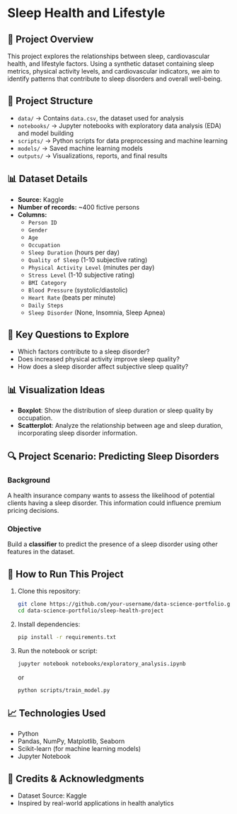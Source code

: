 # Sleep Health and Lifestyle

## 📌 Project Overview
This project explores the relationships between sleep, cardiovascular health, and lifestyle factors. Using a synthetic dataset containing sleep metrics, physical activity levels, and cardiovascular indicators, we aim to identify patterns that contribute to sleep disorders and overall well-being.

## 📂 Project Structure
- `data/` → Contains `data.csv`, the dataset used for analysis
- `notebooks/` → Jupyter notebooks with exploratory data analysis (EDA) and model building
- `scripts/` → Python scripts for data preprocessing and machine learning
- `models/` → Saved machine learning models
- `outputs/` → Visualizations, reports, and final results

## 📊 Dataset Details
- **Source:** Kaggle
- **Number of records:** ~400 fictive persons
- **Columns:**
  - `Person ID`
  - `Gender`
  - `Age`
  - `Occupation`
  - `Sleep Duration` (hours per day)
  - `Quality of Sleep` (1-10 subjective rating)
  - `Physical Activity Level` (minutes per day)
  - `Stress Level` (1-10 subjective rating)
  - `BMI Category`
  - `Blood Pressure` (systolic/diastolic)
  - `Heart Rate` (beats per minute)
  - `Daily Steps`
  - `Sleep Disorder` (None, Insomnia, Sleep Apnea)

## 🚀 Key Questions to Explore
- Which factors contribute to a sleep disorder?
- Does increased physical activity improve sleep quality?
- How does a sleep disorder affect subjective sleep quality?

## 📊 Visualization Ideas
- **Boxplot**: Show the distribution of sleep duration or sleep quality by occupation.
- **Scatterplot**: Analyze the relationship between age and sleep duration, incorporating sleep disorder information.

## 🔍 Project Scenario: Predicting Sleep Disorders
### Background
A health insurance company wants to assess the likelihood of potential clients having a sleep disorder. This information could influence premium pricing decisions.

### Objective
Build a **classifier** to predict the presence of a sleep disorder using other features in the dataset.

## 🚀 How to Run This Project
1. Clone this repository:
   ```bash
   git clone https://github.com/your-username/data-science-portfolio.git
   cd data-science-portfolio/sleep-health-project
   ```
2. Install dependencies:
   ```bash
   pip install -r requirements.txt
   ```
3. Run the notebook or script:
   ```bash
   jupyter notebook notebooks/exploratory_analysis.ipynb
   ```
   or
   ```bash
   python scripts/train_model.py
   ```

## 📈 Technologies Used
- Python
- Pandas, NumPy, Matplotlib, Seaborn
- Scikit-learn (for machine learning models)
- Jupyter Notebook

## 📢 Credits & Acknowledgments
- Dataset Source: Kaggle
- Inspired by real-world applications in health analytics

